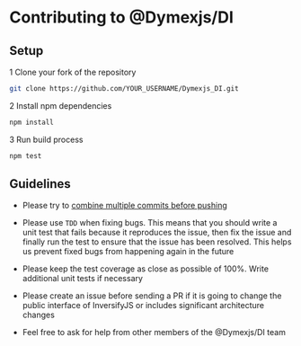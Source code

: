 # Contributing to @Dymexjs/DI

## Setup

1 Clone your fork of the repository

```sh
git clone https://github.com/YOUR_USERNAME/Dymexjs_DI.git
```

2 Install npm dependencies

```sh
npm install
```

3 Run build process

```sh
npm test
```

## Guidelines

- Please try to
  [combine multiple commits before pushing](http://stackoverflow.com/questions/6934752/combining-multiple-commits-before-pushing-in-git)

- Please use `TDD` when fixing bugs. This means that you should write a unit
  test that fails because it reproduces the issue, then fix the issue and
  finally run the test to ensure that the issue has been resolved. This helps us
  prevent fixed bugs from happening again in the future

- Please keep the test coverage as close as possible of 100%. Write additional
  unit tests if necessary

- Please create an issue before sending a PR if it is going to change the public
  interface of InversifyJS or includes significant architecture changes

- Feel free to ask for help from other members of the @Dymexjs/DI team
